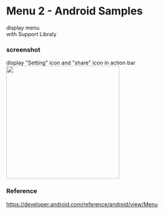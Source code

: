Menu 2 - Android Samples
===============

display menu <br/>
with Support Libraly<br/>

### screenshot <br/>
display "Setting" icon and "share" icon in action bar <br/>
<image src="https://raw.githubusercontent.com/ohwada/Android_Samples/master/Menu2/screenshot/screenshot_menu_main.png" width="300" /><br/>

### Reference <br/>
https://developer.android.com/reference/android/view/Menu
